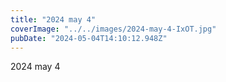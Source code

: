 ```yaml
---
title: "2024 may 4"
coverImage: "../../images/2024-may-4-IxOT.jpg"
pubDate: "2024-05-04T14:10:12.948Z"
---
```


2024 may 4

